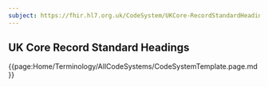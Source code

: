 ```yaml
---
subject: https://fhir.hl7.org.uk/CodeSystem/UKCore-RecordStandardHeadings
---
```

## UK Core Record Standard Headings

{{page:Home/Terminology/AllCodeSystems/CodeSystemTemplate.page.md}}